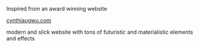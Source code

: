  Inspired from an award winning website

  <a href="https://cynthiaugwu.com/"> cynthiaugwu.com </a>

 modern and slick website with tons of futuristic and materialistic elements and effects
